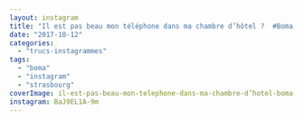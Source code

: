 ```yaml
---
layout: instagram
title: "Il est pas beau mon téléphone dans ma chambre d’hôtel ?  #Boma #Strasbourg"
date: "2017-10-12"
categories: 
  - "trucs-instagrammes"
tags: 
  - "boma"
  - "instagram"
  - "strasbourg"
coverImage: il-est-pas-beau-mon-telephone-dans-ma-chambre-d’hotel-boma-strasbourg.jpg
instagram: BaJ9EL1A-9m
---
```

